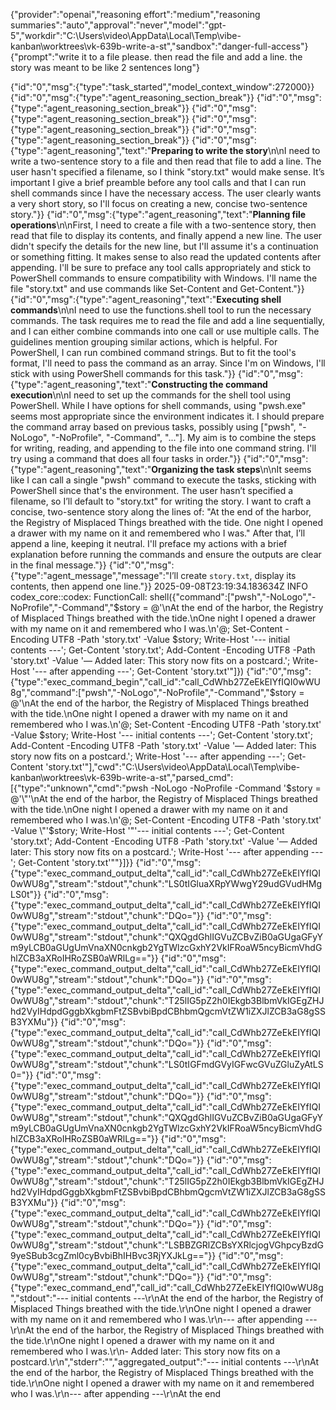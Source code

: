 {"provider":"openai","reasoning effort":"medium","reasoning summaries":"auto","approval":"never","model":"gpt-5","workdir":"C:\\Users\\video\\AppData\\Local\\Temp\\vibe-kanban\\worktrees\\vk-639b-write-a-st","sandbox":"danger-full-access"}
{"prompt":"write it to a file please. then read the file and add a line. the story was meant to be like 2 sentences long"}

{"id":"0","msg":{"type":"task_started","model_context_window":272000}}
{"id":"0","msg":{"type":"agent_reasoning_section_break"}}
{"id":"0","msg":{"type":"agent_reasoning_section_break"}}
{"id":"0","msg":{"type":"agent_reasoning_section_break"}}
{"id":"0","msg":{"type":"agent_reasoning_section_break"}}
{"id":"0","msg":{"type":"agent_reasoning_section_break"}}
{"id":"0","msg":{"type":"agent_reasoning","text":"**Preparing to write the story**\n\nI need to write a two-sentence story to a file and then read that file to add a line. The user hasn't specified a filename, so I think \"story.txt\" would make sense. It’s important I give a brief preamble before any tool calls and that I can run shell commands since I have the necessary access. The user clearly wants a very short story, so I'll focus on creating a new, concise two-sentence story."}}
{"id":"0","msg":{"type":"agent_reasoning","text":"**Planning file operations**\n\nFirst, I need to create a file with a two-sentence story, then read that file to display its contents, and finally append a new line. The user didn't specify the details for the new line, but I'll assume it's a continuation or something fitting. It makes sense to also read the updated contents after appending. I'll be sure to preface any tool calls appropriately and stick to PowerShell commands to ensure compatibility with Windows. I'll name the file \"story.txt\" and use commands like Set-Content and Get-Content."}}
{"id":"0","msg":{"type":"agent_reasoning","text":"**Executing shell commands**\n\nI need to use the functions.shell tool to run the necessary commands. The task requires me to read the file and add a line sequentially, and I can either combine commands into one call or use multiple calls. The guidelines mention grouping similar actions, which is helpful. For PowerShell, I can run combined command strings. But to fit the tool's format, I'll need to pass the command as an array. Since I'm on Windows, I'll stick with using PowerShell commands for this task."}}
{"id":"0","msg":{"type":"agent_reasoning","text":"**Constructing the command execution**\n\nI need to set up the commands for the shell tool using PowerShell. While I have options for shell commands, using \"pwsh.exe\" seems most appropriate since the environment indicates it. I should prepare the command array based on previous tasks, possibly using [\"pwsh\", \"-NoLogo\", \"-NoProfile\", \"-Command\", \"...\"]. My aim is to combine the steps for writing, reading, and appending to the file into one command string. I'll try using a command that does all four tasks in order."}}
{"id":"0","msg":{"type":"agent_reasoning","text":"**Organizing the task steps**\n\nIt seems like I can call a single \"pwsh\" command to execute the tasks, sticking with PowerShell since that's the environment. The user hasn’t specified a filename, so I’ll default to \"story.txt\" for writing the story. I want to craft a concise, two-sentence story along the lines of: \"At the end of the harbor, the Registry of Misplaced Things breathed with the tide. One night I opened a drawer with my name on it and remembered who I was.\" After that, I’ll append a line, keeping it neutral. I'll preface my actions with a brief explanation before running the commands and ensure the outputs are clear in the final message."}}
{"id":"0","msg":{"type":"agent_message","message":"I’ll create `story.txt`, display its contents, then append one line."}}
2025-09-08T23:19:34.183634Z  INFO codex_core::codex: FunctionCall: shell({"command":["pwsh","-NoLogo","-NoProfile","-Command","$story = @'\nAt the end of the harbor, the Registry of Misplaced Things breathed with the tide.\nOne night I opened a drawer with my name on it and remembered who I was.\n'@; Set-Content -Encoding UTF8 -Path 'story.txt' -Value $story; Write-Host '--- initial contents ---'; Get-Content 'story.txt'; Add-Content -Encoding UTF8 -Path 'story.txt' -Value '— Added later: This story now fits on a postcard.'; Write-Host '--- after appending ---'; Get-Content 'story.txt'"]})
{"id":"0","msg":{"type":"exec_command_begin","call_id":"call_CdWhb27ZeEkEIYfIQI0wWU8g","command":["pwsh","-NoLogo","-NoProfile","-Command","$story = @'\nAt the end of the harbor, the Registry of Misplaced Things breathed with the tide.\nOne night I opened a drawer with my name
on it and remembered who I was.\n'@; Set-Content -Encoding UTF8 -Path 'story.txt' -Value $story; Write-Host '--- initial contents ---'; Get-Content 'story.txt'; Add-Content -Encoding UTF8 -Path 'story.txt' -Value '— Added later: This story now fits on a postcard.'; Write-Host '--- after appending ---'; Get-Content 'story.txt'"],"cwd":"C:\\Users\\video\\AppData\\Local\\Temp\\vibe-kanban\\worktrees\\vk-639b-write-a-st","parsed_cmd":[{"type":"unknown","cmd":"pwsh -NoLogo -NoProfile -Command '$story = @'\"'\nAt the end of the harbor, the Registry of Misplaced Things breathed with the tide.\nOne night I opened a drawer with my name on it and remembered who I was.\n'@; Set-Content -Encoding UTF8 -Path 'story.txt' -Value \"'$story; Write-Host '\"'--- initial contents ---'; Get-Content 'story.txt'; Add-Content -Encoding UTF8 -Path 'story.txt' -Value '— Added later: This story now fits on a postcard.'; Write-Host '--- after appending ---'; Get-Content 'story.txt'\""}]}}
{"id":"0","msg":{"type":"exec_command_output_delta","call_id":"call_CdWhb27ZeEkEIYfIQI0wWU8g","stream":"stdout","chunk":"LS0tIGluaXRpYWwgY29udGVudHMgLS0t"}}
{"id":"0","msg":{"type":"exec_command_output_delta","call_id":"call_CdWhb27ZeEkEIYfIQI0wWU8g","stream":"stdout","chunk":"DQo="}}
{"id":"0","msg":{"type":"exec_command_output_delta","call_id":"call_CdWhb27ZeEkEIYfIQI0wWU8g","stream":"stdout","chunk":"QXQgdGhlIGVuZCBvZiB0aGUgaGFyYm9yLCB0aGUgUmVnaXN0cnkgb2YgTWlzcGxhY2VkIFRoaW5ncyBicmVhdGhlZCB3aXRoIHRoZSB0aWRlLg=="}}
{"id":"0","msg":{"type":"exec_command_output_delta","call_id":"call_CdWhb27ZeEkEIYfIQI0wWU8g","stream":"stdout","chunk":"DQo="}}
{"id":"0","msg":{"type":"exec_command_output_delta","call_id":"call_CdWhb27ZeEkEIYfIQI0wWU8g","stream":"stdout","chunk":"T25lIG5pZ2h0IEkgb3BlbmVkIGEgZHJhd2VyIHdpdGggbXkgbmFtZSBvbiBpdCBhbmQgcmVtZW1iZXJlZCB3aG8gSSB3YXMu"}}
{"id":"0","msg":{"type":"exec_command_output_delta","call_id":"call_CdWhb27ZeEkEIYfIQI0wWU8g","stream":"stdout","chunk":"DQo="}}
{"id":"0","msg":{"type":"exec_command_output_delta","call_id":"call_CdWhb27ZeEkEIYfIQI0wWU8g","stream":"stdout","chunk":"LS0tIGFmdGVyIGFwcGVuZGluZyAtLS0="}}
{"id":"0","msg":{"type":"exec_command_output_delta","call_id":"call_CdWhb27ZeEkEIYfIQI0wWU8g","stream":"stdout","chunk":"DQo="}}
{"id":"0","msg":{"type":"exec_command_output_delta","call_id":"call_CdWhb27ZeEkEIYfIQI0wWU8g","stream":"stdout","chunk":"QXQgdGhlIGVuZCBvZiB0aGUgaGFyYm9yLCB0aGUgUmVnaXN0cnkgb2YgTWlzcGxhY2VkIFRoaW5ncyBicmVhdGhlZCB3aXRoIHRoZSB0aWRlLg=="}}
{"id":"0","msg":{"type":"exec_command_output_delta","call_id":"call_CdWhb27ZeEkEIYfIQI0wWU8g","stream":"stdout","chunk":"DQo="}}
{"id":"0","msg":{"type":"exec_command_output_delta","call_id":"call_CdWhb27ZeEkEIYfIQI0wWU8g","stream":"stdout","chunk":"T25lIG5pZ2h0IEkgb3BlbmVkIGEgZHJhd2VyIHdpdGggbXkgbmFtZSBvbiBpdCBhbmQgcmVtZW1iZXJlZCB3aG8gSSB3YXMu"}}
{"id":"0","msg":{"type":"exec_command_output_delta","call_id":"call_CdWhb27ZeEkEIYfIQI0wWU8g","stream":"stdout","chunk":"DQo="}}
{"id":"0","msg":{"type":"exec_command_output_delta","call_id":"call_CdWhb27ZeEkEIYfIQI0wWU8g","stream":"stdout","chunk":"LSBBZGRlZCBsYXRlcjogVGhpcyBzdG9yeSBub3cgZml0cyBvbiBhIHBvc3RjYXJkLg=="}}
{"id":"0","msg":{"type":"exec_command_output_delta","call_id":"call_CdWhb27ZeEkEIYfIQI0wWU8g","stream":"stdout","chunk":"DQo="}}
{"id":"0","msg":{"type":"exec_command_end","call_id":"call_CdWhb27ZeEkEIYfIQI0wWU8g","stdout":"--- initial contents ---\r\nAt the end of the harbor, the Registry of Misplaced Things breathed with the tide.\r\nOne night I opened a drawer with my name on it and remembered who I was.\r\n--- after appending ---\r\nAt the end of the harbor, the Registry of Misplaced Things breathed with the tide.\r\nOne night I opened a drawer with my name on it and remembered who I was.\r\n- Added later: This story now fits on a postcard.\r\n","stderr":"","aggregated_output":"--- initial contents ---\r\nAt the end of the harbor, the Registry of Misplaced Things breathed with the tide.\r\nOne night I opened a drawer with my name on it and remembered who I was.\r\n--- after appending ---\r\nAt the end
